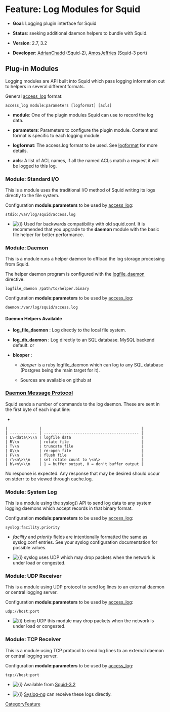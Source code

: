 # Feature: Log Modules for Squid

  - **Goal**: Logging plugin interface for Squid

  - **Status**: seeking additional daemon helpers to bundle with Squid.

  - **Version**: 2.7, 3.2

  - **Developer**:
    [AdrianChadd](https://wiki.squid-cache.org/action/show/Features/LogModules/AdrianChadd#)
    (Squid-2),
    [AmosJeffries](https://wiki.squid-cache.org/action/show/Features/LogModules/AmosJeffries#)
    (Squid-3 port)

## Plug-in Modules

Logging modules are API built into Squid which pass logging information
out to helpers in several different formats.

General [access\_log](http://www.squid-cache.org/Doc/config/access_log#)
format:

    access_log module:parameters [logformat] [acls]

  - **module**: One of the plugin modules Squid can use to record the
    log data.

  - **parameters**: Parameters to configure the plugin module. Content
    and format is specific to each logging module.

  - **logformat**: The access.log format to be used. See
    [logformat](http://www.squid-cache.org/Doc/config/logformat#) for
    more details.

  - **acls**: A list of ACL names, if all the named ACLs match a request
    it will be logged to this log.

### Module: Standard I/O

This is a module uses the traditional I/O method of Squid writing its
logs directly to the file system.

Configuration **module:parameters** to be used by
[access\_log](http://www.squid-cache.org/Doc/config/access_log#):

    stdio:/var/log/squid/access.log

  - ![{i}](https://wiki.squid-cache.org/wiki/squidtheme/img/icon-info.png)
    Used for backwards compatibility with old squid.conf. It is
    recommended that you upgrade to the **daemon** module with the basic
    file helper for better performance.

### Module: Daemon

This is a module runs a helper daemon to offload the log storage
processing from Squid.

The helper daemon program is configured with the
[logfile\_daemon](http://www.squid-cache.org/Doc/config/logfile_daemon#)
directive.

    logfile_daemon /path/to/helper.binary

Configuration **module:parameters** to be used by
[access\_log](http://www.squid-cache.org/Doc/config/access_log#):

    daemon:/var/log/squid/access.log

#### Daemon Helpers Available

  - **log\_file\_daemon** : Log directly to the local file system.

  - **log\_db\_daemon** : Log directly to an SQL database. MySQL backend
    default.
    [](http://www.mail-archive.com/squid-users@squid-cache.org/msg53342.html)
    or [](http://sourceforge.net/projects/logmysqldaemon/)

  - **blooper** :
    
      - *blooper* is a ruby logfile\_daemon which can log to any SQL
        database (Postgres being the main target for it).
    
      - Sources are available on github at
        [](https://github.com/paranormal/blooper)

### [Daemon Message Protocol](https://wiki.squid-cache.org/action/show/Features/LogModules/Features/AddonHelpers)

Squid sends a number of commands to the log daemon. These are sent in
the first byte of each input line:

  - 
    
    |              |                                            |
    | ------------ | ------------------------------------------ |
    | L\<data\>\\n | logfile data                               |
    | R\\n         | rotate file                                |
    | T\\n         | truncate file                              |
    | O\\n         | re-open file                               |
    | F\\n         | flush file                                 |
    | r\<n\>\\n    | set rotate count to \<n\>                  |
    | b\<n\>\\n    | 1 = buffer output, 0 = don't buffer output |
    

No response is expected. Any response that may be desired should occur
on stderr to be viewed through cache.log.

### Module: System Log

This is a module using the syslog() API to send log data to any system
logging daemons which accept records in that binary format.

Configuration **module:parameters** to be used by
[access\_log](http://www.squid-cache.org/Doc/config/access_log#):

    syslog:facility.priority

  - *facility* and *priority* fields are intentionally formatted the
    same as syslog.conf entries. See your syslog configuration
    documentation for possible values.

  - ![{i}](https://wiki.squid-cache.org/wiki/squidtheme/img/icon-info.png)
    syslog uses UDP which may drop packets when the network is under
    load or congested.

### Module: UDP Receiver

This is a module using UDP protocol to send log lines to an external
daemon or central logging server.

Configuration **module:parameters** to be used by
[access\_log](http://www.squid-cache.org/Doc/config/access_log#):

    udp://host:port

  - ![{i}](https://wiki.squid-cache.org/wiki/squidtheme/img/icon-info.png)
    being UDP this module may drop packets when the network is under
    load or congested.

### Module: TCP Receiver

This is a module using TCP protocol to send log lines to an external
daemon or central logging server.

Configuration **module:parameters** to be used by
[access\_log](http://www.squid-cache.org/Doc/config/access_log#):

    tcp://host:port

  - ![{i}](https://wiki.squid-cache.org/wiki/squidtheme/img/icon-info.png)
    Available from
    [Squid-3.2](https://wiki.squid-cache.org/action/show/Features/LogModules/Squid-3.2#)

  - ![{i}](https://wiki.squid-cache.org/wiki/squidtheme/img/icon-info.png)
    [Syslog-ng](http://www.balabit.com/network-security/syslog-ng) can
    receive these logs directly.

[CategoryFeature](https://wiki.squid-cache.org/action/show/Features/LogModules/CategoryFeature#)
